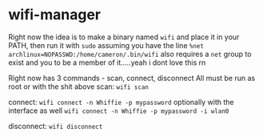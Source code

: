 # wifi-manager

Right now the idea is to make a binary named `wifi` and place it in your PATH, then run it with `sudo` assuming you have the line
`%net archlinux=NOPASSWD:/home/cameron/.bin/wifi` 
also requires a `net` group to exist and you to be a member of it.....yeah i dont love this rn

Right now has 3 commands - scan, connect, disconnect
All must be run as root or with the shit above
scan:
`wifi scan`

connect:
`wifi connect -n Whiffie -p mypassword`
optionally with the interface as well
`wifi connect -n Whiffie -p mypassword -i wlan0`

disconnect:
`wifi disconnect`
